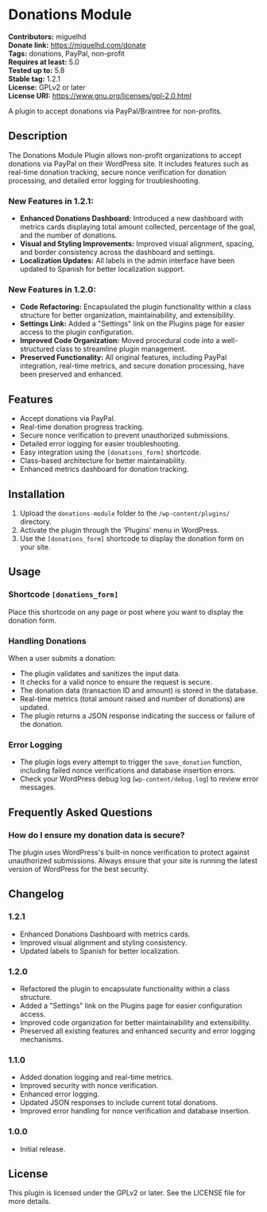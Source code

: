 # Donations Module

**Contributors:** miguelhd  
**Donate link:** https://miguelhd.com/donate  
**Tags:** donations, PayPal, non-profit  
**Requires at least:** 5.0  
**Tested up to:** 5.8  
**Stable tag:** 1.2.1  
**License:** GPLv2 or later  
**License URI:** https://www.gnu.org/licenses/gpl-2.0.html  

A plugin to accept donations via PayPal/Braintree for non-profits.

## Description

The Donations Module Plugin allows non-profit organizations to accept donations via PayPal on their WordPress site. It includes features such as real-time donation tracking, secure nonce verification for donation processing, and detailed error logging for troubleshooting.

### New Features in 1.2.1:
- **Enhanced Donations Dashboard:** Introduced a new dashboard with metrics cards displaying total amount collected, percentage of the goal, and the number of donations.
- **Visual and Styling Improvements:** Improved visual alignment, spacing, and border consistency across the dashboard and settings.
- **Localization Updates:** All labels in the admin interface have been updated to Spanish for better localization support.

### New Features in 1.2.0:
- **Code Refactoring:** Encapsulated the plugin functionality within a class structure for better organization, maintainability, and extensibility.
- **Settings Link:** Added a "Settings" link on the Plugins page for easier access to the plugin configuration.
- **Improved Code Organization:** Moved procedural code into a well-structured class to streamline plugin management.
- **Preserved Functionality:** All original features, including PayPal integration, real-time metrics, and secure donation processing, have been preserved and enhanced.

## Features

- Accept donations via PayPal.
- Real-time donation progress tracking.
- Secure nonce verification to prevent unauthorized submissions.
- Detailed error logging for easier troubleshooting.
- Easy integration using the `[donations_form]` shortcode.
- Class-based architecture for better maintainability.
- Enhanced metrics dashboard for donation tracking.

## Installation

1. Upload the `donations-module` folder to the `/wp-content/plugins/` directory.
2. Activate the plugin through the 'Plugins' menu in WordPress.
3. Use the `[donations_form]` shortcode to display the donation form on your site.

## Usage

### Shortcode `[donations_form]`

Place this shortcode on any page or post where you want to display the donation form.

### Handling Donations

When a user submits a donation:
- The plugin validates and sanitizes the input data.
- It checks for a valid nonce to ensure the request is secure.
- The donation data (transaction ID and amount) is stored in the database.
- Real-time metrics (total amount raised and number of donations) are updated.
- The plugin returns a JSON response indicating the success or failure of the donation.

### Error Logging

- The plugin logs every attempt to trigger the `save_donation` function, including failed nonce verifications and database insertion errors.
- Check your WordPress debug log (`wp-content/debug.log`) to review error messages.

## Frequently Asked Questions

### How do I ensure my donation data is secure?

The plugin uses WordPress's built-in nonce verification to protect against unauthorized submissions. Always ensure that your site is running the latest version of WordPress for the best security.

## Changelog

### 1.2.1
- Enhanced Donations Dashboard with metrics cards.
- Improved visual alignment and styling consistency.
- Updated labels to Spanish for better localization.

### 1.2.0
- Refactored the plugin to encapsulate functionality within a class structure.
- Added a "Settings" link on the Plugins page for easier configuration access.
- Improved code organization for better maintainability and extensibility.
- Preserved all existing features and enhanced security and error logging mechanisms.

### 1.1.0
- Added donation logging and real-time metrics.
- Improved security with nonce verification.
- Enhanced error logging.
- Updated JSON responses to include current total donations.
- Improved error handling for nonce verification and database insertion.

### 1.0.0
- Initial release.

## License

This plugin is licensed under the GPLv2 or later. See the LICENSE file for more details.
